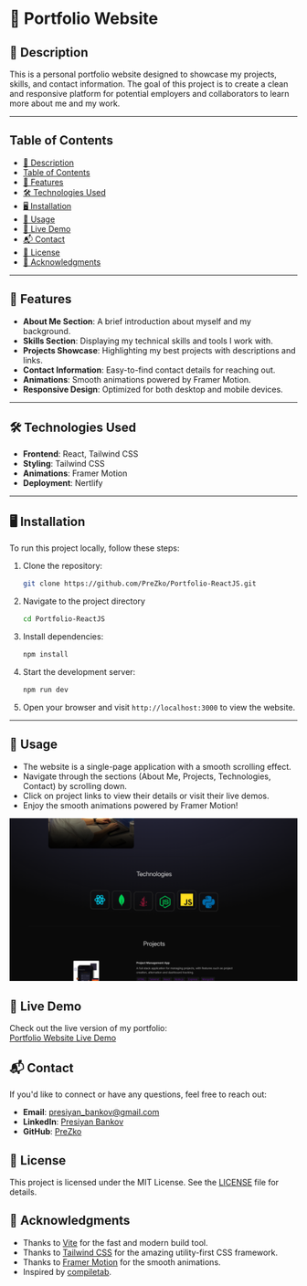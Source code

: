 # 🌟 Portfolio Website

## 📝 Description

This is a personal portfolio website designed to showcase my projects, skills, and contact information. The goal of this project is to create a clean and responsive platform for potential employers and collaborators to learn more about me and my work.

---

## Table of Contents

- [📝 Description](#-description)
- [Table of Contents](#table-of-contents)
- [🚀 Features](#-features)
- [🛠️ Technologies Used](#️-technologies-used)
- [🖥️ Installation](#️-installation)
- [🎨 Usage](#-usage)
- [🔗 Live Demo](#-live-demo)
- [📬 Contact](#-contact)
- [📄 License](#-license)
- [🙏 Acknowledgments](#-acknowledgments)

---

## 🚀 Features

- **About Me Section**: A brief introduction about myself and my background.
- **Skills Section**: Displaying my technical skills and tools I work with.
- **Projects Showcase**: Highlighting my best projects with descriptions and links.
- **Contact Information**: Easy-to-find contact details for reaching out.
- **Animations**: Smooth animations powered by Framer Motion.
- **Responsive Design**: Optimized for both desktop and mobile devices.

---

## 🛠️ Technologies Used

- **Frontend**: React, Tailwind CSS
- **Styling**: Tailwind CSS
- **Animations**: Framer Motion
- **Deployment**: Nertlify

---

## 🖥️ Installation

To run this project locally, follow these steps:

1. Clone the repository:
   ```bash
   git clone https://github.com/PreZko/Portfolio-ReactJS.git
   ```
2. Navigate to the project directory
   ```bash
   cd Portfolio-ReactJS
   ```
3. Install dependencies:
   ```bash
   npm install
   ```
4. Start the development server:

   ```bash
   npm run dev
   ```

5. Open your browser and visit `http://localhost:3000` to view the website.

---

## 🎨 Usage

- The website is a single-page application with a smooth scrolling effect.
- Navigate through the sections (About Me, Projects, Technologies, Contact) by scrolling down.
- Click on project links to view their details or visit their live demos.
- Enjoy the smooth animations powered by Framer Motion!

![Portfolio Screenshot](./src/assets/screenshot.png)

## 🔗 Live Demo

Check out the live version of my portfolio:  
[Portfolio Website Live Demo](https://presiyan.netlify.app)

## 📬 Contact

If you'd like to connect or have any questions, feel free to reach out:

- **Email**: presiyan_bankov@gmail.com
- **LinkedIn**: [Presiyan Bankov](https://linkedin.com/in/presiyan-bankov)
- **GitHub**: [PreZko](https://github.com/prezko)

## 📄 License

This project is licensed under the MIT License. See the [LICENSE](LICENSE) file for details.

## 🙏 Acknowledgments

- Thanks to [Vite](https://vitejs.dev) for the fast and modern build tool.
- Thanks to [Tailwind CSS](https://tailwindcss.com) for the amazing utility-first CSS framework.
- Thanks to [Framer Motion](https://www.framer.com/motion/) for the smooth animations.
- Inspired by [compiletab](https://www.youtube.com/@compiletab/videos).
